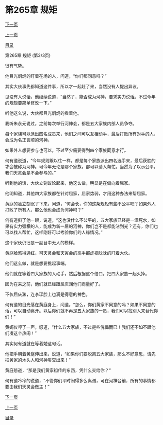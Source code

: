 <h1>第265章   规矩</h1>
            <div><p><a href="./0795_%E7%AC%AC266%E7%AB%A0_%E5%A5%89%E9%99%AA%E5%88%B0%E5%BA%95.md">下一页</a></p><p><a href="./0793_%E7%AC%AC265%E7%AB%A0_%E8%A7%84%E7%9F%A9.md">上一页</a></p><p><a href="../">目录</a></p></div>
            <div><p>第265章   规矩 (第3/3页)</p><p>很有气势。</p><p>他目光炯炯的盯着在场的人，问道，“你们都同意吗？”</p><p>其实大伙事先都知道这件事，所以才一起赶了来，当然没有人提出异议。</p><p>见没有人说话，他继续说道，“当然了，能否成为河神，要凭实力说话。不过今年的规矩要简单修改一下。”</p><p>听他这么说，大伙都目光炯炯的看着他。</p><p>我听朱永元说过，之前每次举行河神会，都是五大家族内部人员争夺。</p><p>每个家族可以派出四名成员来，他们之间可以互相动手，最后打败所有对手的人，会成为名正言顺的河神。</p><p>如果外人想要参与也可以，不过至少需要得到四个家族同意才行。</p><p>何有道说道，“今年规则跟以往一样，都是每个家族派出四名选手来，最后获胜的才会被称为河神。可今年无论是哪个家族，都可以请人帮忙。当然为了以示公平，我们天灵会是不会参与的。”</p><p>听到他的话，大伙立刻议论起来，他这么做，明显是在偏向着屈家。</p><p>他明知道，其他四大家族都在针对屈家，屈家势弱，才用这种办法来帮屈家。</p><p>黄庭的脸立刻沉了下来，问道，“何会长，你的这条规矩有些不公平吧？如果外人打败了所有人，那么他也会成为河神吗？”</p><p>何有道斜了他一眼，说道，“这也没什么不公平的，五大家族已经是一潭死水，如果有实力强横的人，能成为新一届的河神，你们岂不是都能沾到光？还有，你们也可以找人帮忙，这样刚好可以考验你们的人缘情况。”</p><p>这个家伙仍旧是一副目中无人的模样。</p><p>黄庭脸憋得通红，可天灵会和天寅会的高手都虎视眈眈的盯着大伙。</p><p>他们这么做，就是想要挑起事端。</p><p>他们就在等着四大家族的人动手，然后根据这个借口，把四大家族一起灭掉。</p><p>因为在来之前，他们就已经跟屈庆渊他们商量好了。</p><p>不仅屈庆渊，连李琛脸上也满是得意的神色。</p><p>何有道的目光落在黄庭身上，问道，“怎么，你们黄家不同意的吗？如果不同意的话，可以自动离开。以后你们就不再是五大家族的一员，我们可以找别人来替代你们！”</p><p>黄婉仪哼了一声，怒道，“什么五大家族，不过是些傀儡而已！我们还不如不跟他们凑这个热闹！”</p><p>其实何有道就在等着她这句话。</p><p>他把手朝着黄庭伸出来，说道，“如果你们要脱离五大家族，那么不好意思，请先把黄家的木头人和河神玺交出来！”</p><p>黄庭怒道，“那是我们黄家祖传的东西，凭什么交给你？”</p><p>何有道冷冷的说道，“不管你们平时闹得多么离谱，可在河神台前，所有的事情都要由我们天灵会做主！”</p></div>
            <div><p><a href="./0795_%E7%AC%AC266%E7%AB%A0_%E5%A5%89%E9%99%AA%E5%88%B0%E5%BA%95.md">下一页</a></p><p><a href="./0793_%E7%AC%AC265%E7%AB%A0_%E8%A7%84%E7%9F%A9.md">上一页</a></p><p><a href="../">目录</a></p></div>